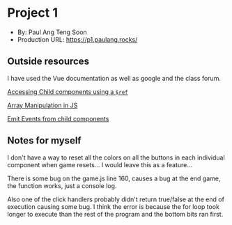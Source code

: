 # Project 1
+ By: Paul Ang Teng Soon
+ Production URL: <https://p1.paulang.rocks/>

## Outside resources
I have used the Vue documentation as well as google and the class forum.

[Accessing Child components using a `$ref`](https://vuejs.org/v2/guide/components-edge-cases.html#Accessing-Child-Component-Instances-amp-Child-Elements)

[Array Manipulation in JS](https://stackoverflow.com/questions/9792927/javascript-array-search-and-remove-string)

[Emit Events from child components](https://forum.vuejs.org/t/passing-data-back-to-parent/1201/2)

## Notes for myself
I don't have a way to reset all the colors on all the buttons in each individual component when game resets... I would leave this as a feature...

There is some bug on the game.js line 160, causes a bug at the end game, the function works, just a console log.

Also one of the click handlers probably didn't return true/false at the end of execution causing some bug. I think the error is because the for loop took longer to execute than the rest of the program and the bottom bits ran first.